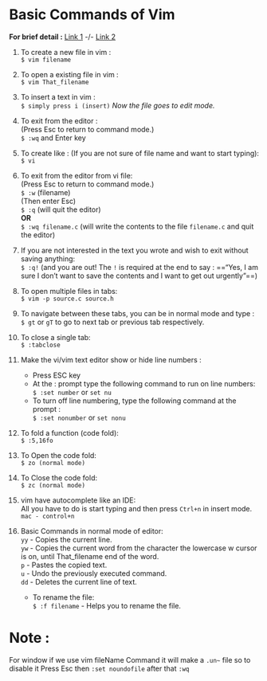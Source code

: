 # Basic Commands of Vim 
**For brief detail :** [Link 1](https://www.freecodecamp.org/news/learn-linux-vim-basic-features-19134461ab85/) -/- [Link 2](https://www.redhat.com/sysadmin/vim-commands)

1. To create a new file in vim :<br>
	`$ vim filename`

2. To open a existing file in vim :<br>
	`$ vim That_filename`

3. To insert a text in vim :<br>
	`$ simply press i (insert)` *Now the file goes to edit mode.*

4. To exit from the editor :<br>
	(Press Esc to return to command mode.)<br>
	`$ :wq` and Enter key

5. To create like : (If you are not sure of file name and want to start typing):<br>
	`$ vi`

6. To exit from the editor from vi file:<br>
	(Press Esc to return to command mode.)<br>
	`$ :w` (filename)<br>
	(Then enter Esc)<br>
	`$ :q` (will quit the editor)<br>
    **OR**<br> 
	`$ :wq filename.c` (will write the contents to the file `filename.c` and quit the editor)

7. If you are not interested in the text you wrote and wish to exit without saving anything: <br>
	`$ :q!` (and you are out! The `!` is required at the end to say : ==“Yes, I am sure I don’t want to save the contents and I want to get out urgently”==)

8. To open multiple files in tabs:<br>
	`$ vim -p source.c source.h`

9. To navigate between these tabs, you can be in normal mode and type :<br> 
	`$ gt` or `gT` to go to next tab or previous tab respectively.

10. To close a single tab:<br>
	`$ :tabclose`

11. Make the vi/vim text editor show or hide line numbers :
	* Press ESC key
    * At the : prompt type the following command to run on line numbers:<br>
    	`$ :set number` or `set nu`
	* To turn off line numbering, type the following command at the prompt :<br>
		`$ :set nonumber` or `set nonu`

12. To fold a function (code fold):<br>
	`$ :5,16fo`

13. To Open the code fold:<br>
 	`$ zo (normal mode)`

14. To Close the code fold:<br>
	`$ zc (normal mode)`

15. vim have autocomplete like an IDE:<br>
	All you have to do is start typing and then press `Ctrl+n` in insert mode.
	`mac - control+n`

16. Basic Commands in normal mode of editor:<br>
		`yy` - Copies the current line.<br>
		`yw` - Copies the current word from the character the lowercase w cursor is on, until That_filename end of the word.<br>
		`p` - Pastes the copied text.<br>
		`u` - Undo the previously executed command.<br>
		`dd` - Deletes the current line of text.<br>
	* To rename the file:<br>
		`$ :f filename` - Helps you to rename the file.<br>

# Note :<br>
For window if we use vim fileName Command it will make a `.un~` file so
to disable it Press Esc then `:set noundofile` after that `:wq`
